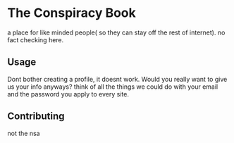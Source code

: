 # The Conspiracy Book
a place for like minded people( so they can stay off the rest of internet). 
no fact checking here.

## Usage 
Dont bother creating a profile, it doesnt work. Would you really want to give us your info anyways?
think of all the things we could do with your email and the password you apply to every site.


## Contributing
not the nsa 